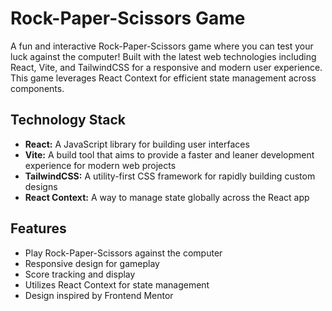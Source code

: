 # Rock-Paper-Scissors Game

A fun and interactive Rock-Paper-Scissors game where you can test your luck against the computer!
 Built with the latest web technologies including React, Vite, and TailwindCSS for a responsive and modern user experience. 
 This game leverages React Context for efficient state management across components.

## Technology Stack

- **React:** A JavaScript library for building user interfaces
- **Vite:** A build tool that aims to provide a faster and leaner development experience for modern web projects
- **TailwindCSS:** A utility-first CSS framework for rapidly building custom designs
- **React Context:** A way to manage state globally across the React app

## Features

- Play Rock-Paper-Scissors against the computer
- Responsive design for gameplay
- Score tracking and display
- Utilizes React Context for state management
- Design inspired by Frontend Mentor